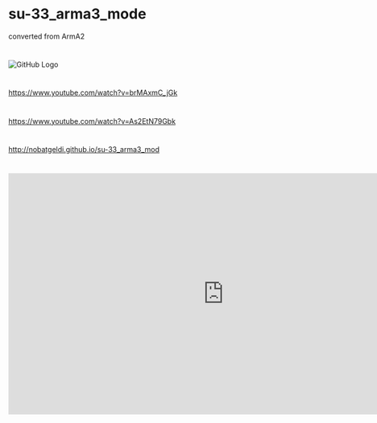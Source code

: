 # su-33_arma3_mode
converted from ArmA2
#
![GitHub Logo](https://github.com/Nobatgeldi/su-33_arma3_mod/blob/master/wall2.jpg)
#
https://www.youtube.com/watch?v=brMAxmC_jGk
#
https://www.youtube.com/watch?v=As2EtN79Gbk
#
http://nobatgeldi.github.io/su-33_arma3_mod
#
<iframe width="854" height="480" src="https://www.youtube.com/embed/rVLAkz9p-ck" frameborder="0" allowfullscreen></iframe>
